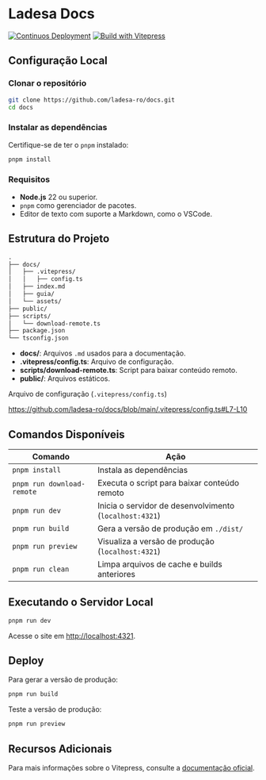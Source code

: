 # Ladesa Docs

[![Continuos Deployment][action-cd-src]][action-cd-href]
[![Build with Vitepress][built-with-vitepress-src]][built-with-vitepress-href]

## Configuração Local

### Clonar o repositório

```sh
git clone https://github.com/ladesa-ro/docs.git
cd docs
```

### Instalar as dependências

Certifique-se de ter o `pnpm` instalado:

```sh
pnpm install
```

### Requisitos
- **Node.js** 22 ou superior.
- `pnpm` como gerenciador de pacotes.
- Editor de texto com suporte a Markdown, como o VSCode.

## Estrutura do Projeto

```txt
.
├── docs/
│   ├── .vitepress/
│   │   ├── config.ts
│   ├── index.md
│   ├── guia/
│   └── assets/
├── public/
├── scripts/
│   └── download-remote.ts
├── package.json
└── tsconfig.json
```

- **docs/**: Arquivos `.md` usados para a documentação.
- **.vitepress/config.ts**: Arquivo de configuração.
- **scripts/download-remote.ts**: Script para baixar conteúdo remoto.
- **public/**: Arquivos estáticos.

Arquivo de configuração (`.vitepress/config.ts`)

https://github.com/ladesa-ro/docs/blob/main/.vitepress/config.ts#L7-L10

## Comandos Disponíveis

| Comando                   | Ação                                                   |
|---------------------------|--------------------------------------------------------|
| `pnpm install`            | Instala as dependências                                 |
| `pnpm run download-remote`| Executa o script para baixar conteúdo remoto            |
| `pnpm run dev`            | Inicia o servidor de desenvolvimento (`localhost:4321`) |
| `pnpm run build`          | Gera a versão de produção em `./dist/`                  |
| `pnpm run preview`        | Visualiza a versão de produção (`localhost:4321`)       |
| `pnpm run clean`          | Limpa arquivos de cache e builds anteriores             |

## Executando o Servidor Local

```sh
pnpm run dev
```

Acesse o site em [http://localhost:4321](http://localhost:4321).

## Deploy

Para gerar a versão de produção:

```sh
pnpm run build
```

Teste a versão de produção:

```sh
pnpm run preview
```

## Recursos Adicionais

Para mais informações sobre o Vitepress, consulte a [documentação oficial](https://vitepress.dev/guide/getting-started).


<!-- Badges -->

<!-- Badges / Actions  -->

[action-cd-src]: https://img.shields.io/github/actions/workflow/status/ladesa-ro/docs/cd.yml?style=flat&logo=rocket&logoColor=white&label=Continuos+Deployment&labelColor=18181B
[action-cd-href]: https://github.com/ladesa-ro/docs/actions/workflows/cd.yml

[built-with-vitepress-src]: https://img.shields.io/badge/built%20with%20vitepress-%233e63dd?style=flat&logo=vitepress&logoColor=white
[built-with-vitepress-href]: https://vitepress.dev/